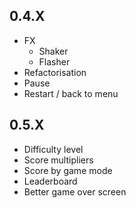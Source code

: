 ## 0.4.X
- FX
  - Shaker
  - Flasher
- Refactorisation
- Pause
- Restart / back to menu

## 0.5.X
- Difficulty level
- Score multipliers
- Score by game mode
- Leaderboard
- Better game over screen